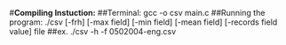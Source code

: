 #**Compiling Instuction:**
##Terminal: gcc -o csv main.c
##Running the program: ./csv [-frh] [-max field] [-min field] [-mean field] [-records field value] file
##ex. ./csv -h -f 0502004-eng.csv
